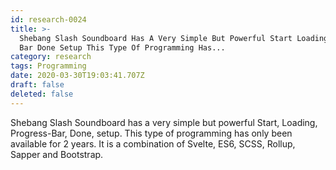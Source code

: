 ```yaml
---
id: research-0024
title: >-
  Shebang Slash Soundboard Has A Very Simple But Powerful Start Loading Progress
  Bar Done Setup This Type Of Programming Has...
category: research
tags: Programming
date: 2020-03-30T19:03:41.707Z
draft: false
deleted: false
---
```


Shebang Slash Soundboard has a very simple but powerful Start, Loading, Progress-Bar, Done, setup. This type of programming has only been available for 2 years. It is a combination of Svelte, ES6, SCSS, Rollup, Sapper and Bootstrap.
